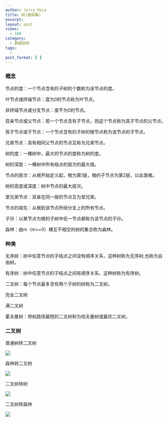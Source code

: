```yaml
---
author: Jerry Hsia
title: 树(基础篇)
excerpt:
layout: post
views:
  - 100
category:
  - 数据结构
tags:
  - 
post_format: [ ]
---
```


### 概念

节点的度：一个节点含有的子树的个数称为该节点的度。

叶节点或终端节点：度为0的节点称为叶节点。

非终端节点或分支节点：度不为0的节点。

双亲节点或父节点：若一个节点含有子节点，则这个节点称为其子节点的父节点。

孩子节点或子节点：一个节点含有的子树的根节点称为该节点的子节点。

兄弟节点：具有相同父节点的节点互称为兄弟节点。

树的度：一棵树中，最大的节点的度称为树的度。

树的深度：一棵树中所有结点的层次的最大值。

节点的层次：从根开始定义起，根为第1层，根的子节点为第2层，以此类推。

树的高度或深度：树中节点的最大层次。

堂兄弟节点：双亲在同一层的节点互为堂兄弟。

节点的祖先：从根到该节点所经分支上的所有节点。

子孙：以某节点为根的子树中任一节点都称为该节点的子孙。

森林：由m（m>=0）棵互不相交的树的集合称为森林。

### 种类

无序树：树中任意节点的子结点之间没有顺序关系，这种树称为无序树,也称为自由树。

有序树：树中任意节点的子结点之间有顺序关系，这种树称为有序树。

二叉树：每个节点最多含有两个子树的树称为二叉树。

完全二叉树

满二叉树

霍夫曼树：带权路径最短的二叉树称为哈夫曼树或最优二叉树。

### 二叉树

普通树转二叉树

![]({{site.static.files}}tree-bitree.jpg)

森林转二叉树

![]({{site.static.files}}forest-bitree.jpg)

二叉树转树

![]({{site.static.files}}bitree-tree.jpg)

二叉树转森林

![]({{site.static.files}}bitree-forest.jpg)
